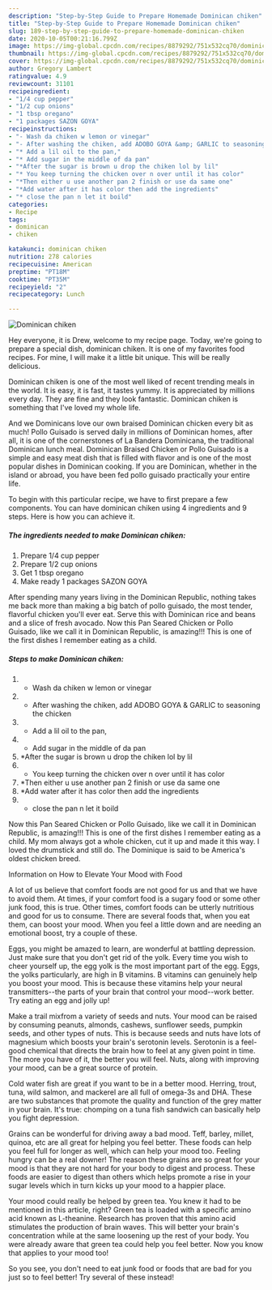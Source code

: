 ```yaml
---
description: "Step-by-Step Guide to Prepare Homemade Dominican chiken"
title: "Step-by-Step Guide to Prepare Homemade Dominican chiken"
slug: 189-step-by-step-guide-to-prepare-homemade-dominican-chiken
date: 2020-10-05T00:21:16.799Z
image: https://img-global.cpcdn.com/recipes/8879292/751x532cq70/dominican-chiken-recipe-main-photo.jpg
thumbnail: https://img-global.cpcdn.com/recipes/8879292/751x532cq70/dominican-chiken-recipe-main-photo.jpg
cover: https://img-global.cpcdn.com/recipes/8879292/751x532cq70/dominican-chiken-recipe-main-photo.jpg
author: Gregory Lambert
ratingvalue: 4.9
reviewcount: 31101
recipeingredient:
- "1/4 cup pepper"
- "1/2 cup onions"
- "1 tbsp oregano"
- "1 packages SAZON GOYA"
recipeinstructions:
- "- Wash da chiken w lemon or vinegar"
- "- After washing the chiken, add ADOBO GOYA &amp; GARLIC to seasoning the chicken"
- "* Add a lil oil to the pan,"
- "* Add sugar in the middle of da pan"
- "*After the sugar is brown u drop the chiken lol by lil"
- "* You keep turning the chicken over n over until it has color"
- "*Then either u use another pan 2 finish or use da same one"
- "*Add water after it has color then add the ingredients"
- "* close the pan n let it boild"
categories:
- Recipe
tags:
- dominican
- chiken

katakunci: dominican chiken 
nutrition: 278 calories
recipecuisine: American
preptime: "PT18M"
cooktime: "PT35M"
recipeyield: "2"
recipecategory: Lunch

---
```



![Dominican chiken](https://img-global.cpcdn.com/recipes/8879292/751x532cq70/dominican-chiken-recipe-main-photo.jpg)

Hey everyone, it is Drew, welcome to my recipe page. Today, we're going to prepare a special dish, dominican chiken. It is one of my favorites food recipes. For mine, I will make it a little bit unique. This will be really delicious.

Dominican chiken is one of the most well liked of recent trending meals in the world. It is easy, it is fast, it tastes yummy. It is appreciated by millions every day. They are fine and they look fantastic. Dominican chiken is something that I've loved my whole life.

And we Dominicans love our own braised Dominican chicken every bit as much! Pollo Guisado is served daily in millions of Dominican homes, after all, it is one of the cornerstones of La Bandera Dominicana, the traditional Dominican lunch meal. Dominican Braised Chicken or Pollo Guisado is a simple and easy meat dish that is filled with flavor and is one of the most popular dishes in Dominican cooking. If you are Dominican, whether in the island or abroad, you have been fed pollo guisado practically your entire life.


To begin with this particular recipe, we have to first prepare a few components. You can have dominican chiken using 4 ingredients and 9 steps. Here is how you can achieve it.

<!--inarticleads1-->

##### The ingredients needed to make Dominican chiken:

1. Prepare 1/4 cup pepper
1. Prepare 1/2 cup onions
1. Get 1 tbsp oregano
1. Make ready 1 packages SAZON GOYA


After spending many years living in the Dominican Republic, nothing takes me back more than making a big batch of pollo guisado, the most tender, flavorful chicken you&#39;ll ever eat. Serve this with Dominican rice and beans and a slice of fresh avocado. Now this Pan Seared Chicken or Pollo Guisado, like we call it in Dominican Republic, is amazing!!! This is one of the first dishes I remember eating as a child. 

<!--inarticleads2-->

##### Steps to make Dominican chiken:

1. - Wash da chiken w lemon or vinegar
1. - After washing the chiken, add ADOBO GOYA &amp; GARLIC to seasoning the chicken
1. * Add a lil oil to the pan,
1. * Add sugar in the middle of da pan
1. *After the sugar is brown u drop the chiken lol by lil
1. * You keep turning the chicken over n over until it has color
1. *Then either u use another pan 2 finish or use da same one
1. *Add water after it has color then add the ingredients
1. * close the pan n let it boild


Now this Pan Seared Chicken or Pollo Guisado, like we call it in Dominican Republic, is amazing!!! This is one of the first dishes I remember eating as a child. My mom always got a whole chicken, cut it up and made it this way. I loved the drumstick and still do. The Dominique is said to be America&#39;s oldest chicken breed. 

Information on How to Elevate Your Mood with Food


A lot of us believe that comfort foods are not good for us and that we have to avoid them. At times, if your comfort food is a sugary food or some other junk food, this is true. Other times, comfort foods can be utterly nutritious and good for us to consume. There are several foods that, when you eat them, can boost your mood. When you feel a little down and are needing an emotional boost, try a couple of these.

Eggs, you might be amazed to learn, are wonderful at battling depression. Just make sure that you don't get rid of the yolk. Every time you wish to cheer yourself up, the egg yolk is the most important part of the egg. Eggs, the yolks particularly, are high in B vitamins. B vitamins can genuinely help you boost your mood. This is because these vitamins help your neural transmitters--the parts of your brain that control your mood--work better. Try eating an egg and jolly up!

Make a trail mixfrom a variety of seeds and nuts. Your mood can be raised by consuming peanuts, almonds, cashews, sunflower seeds, pumpkin seeds, and other types of nuts. This is because seeds and nuts have lots of magnesium which boosts your brain's serotonin levels. Serotonin is a feel-good chemical that directs the brain how to feel at any given point in time. The more you have of it, the better you will feel. Nuts, along with improving your mood, can be a great source of protein.

Cold water fish are great if you want to be in a better mood. Herring, trout, tuna, wild salmon, and mackerel are all full of omega-3s and DHA. These are two substances that promote the quality and function of the grey matter in your brain. It's true: chomping on a tuna fish sandwich can basically help you fight depression. 

Grains can be wonderful for driving away a bad mood. Teff, barley, millet, quinoa, etc are all great for helping you feel better. These foods can help you feel full for longer as well, which can help your mood too. Feeling hungry can be a real downer! The reason these grains are so great for your mood is that they are not hard for your body to digest and process. These foods are easier to digest than others which helps promote a rise in your sugar levels which in turn kicks up your mood to a happier place.

Your mood could really be helped by green tea. You knew it had to be mentioned in this article, right? Green tea is loaded with a specific amino acid known as L-theanine. Research has proven that this amino acid stimulates the production of brain waves. This will better your brain's concentration while at the same loosening up the rest of your body. You were already aware that green tea could help you feel better. Now you know that applies to your mood too!

So you see, you don't need to eat junk food or foods that are bad for you just so to feel better! Try several of these instead!

